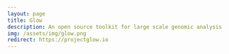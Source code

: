 ```yaml
---
layout: page
title: Glow
description: An open source toolkit for large scale genomic analysis
img: /assets/img/glow.png
redirect: https://projectglow.io
---
```


